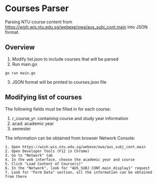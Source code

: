 # Courses Parser
Parsing NTU course content from https://wish.wis.ntu.edu.sg/webexe/owa/aus_subj_cont.main into JSON format.

## Overview
1. Modify list.json to include courses that will be parsed
2. Run main.go
```
go run main.go
```
3. JSON format will be printed to courses.json file

## Modifying list of courses
The following fields must be filled in for each course:
1. r_course_yr: containing course and study year information
2. acad: academic year
3. semester

The information can be obtained from browser Network Console:
```
1. Open https://wish.wis.ntu.edu.sg/webexe/owa/aus_subj_cont.main
2. Open Developer Tools (F12 in Chrome)
3. Go to "Network" tab
4. In the web interface, choose the academic year and course
5. Click "Load Content of Course(s)"
6. In the "Network", look for "AUS_SUBJ_CONT.main_display1" request
7. Look for "Form Data" section, all the information can be obtained from there
```
